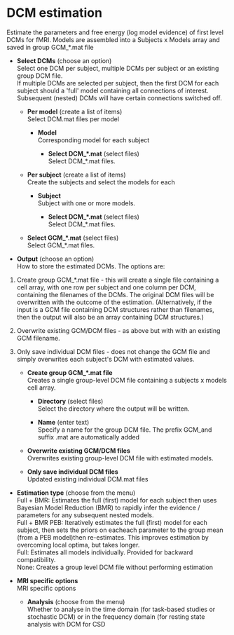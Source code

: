 # DCM estimation  
Estimate the parameters and free energy (log model evidence) of first level DCMs for fMRI. Models are assembled into a Subjects x Models array and saved in group GCM_*.mat file   

* **Select DCMs** (choose an option)  
Select one DCM per subject, multiple DCMs per subject or an existing group DCM file.   
If multiple DCMs are selected per subject, then the first DCM for each subject should a 'full' model containing all connections of interest. Subsequent (nested) DCMs will have certain connections switched off.   

    * **Per model** (create a list of items)  
    Select DCM.mat files per model   

        * **Model**   
        Corresponding model for each subject   

            * **Select DCM_*.mat** (select files)  
            Select DCM_*.mat files.   

    * **Per subject** (create a list of items)  
    Create the subjects and select the models for each   

        * **Subject**   
        Subject with one or more models.   

            * **Select DCM_*.mat** (select files)  
            Select DCM_*.mat files.   

    * **Select GCM_*.mat** (select files)  
    Select GCM_*.mat files.   

* **Output** (choose an option)  
How to store the estimated DCMs. The options are:    
1. Create group GCM_*.mat file - this will create a single file containing a cell array, with one row per subject and one column per DCM, containing the filenames of the DCMs. The original DCM files will be overwritten with the outcome of the estimation. (Alternatively, if the input is a GCM file containing DCM structures rather than filenames, then the output will also be an array containing DCM structures.)   
2. Overwrite existing GCM/DCM files - as above but with with an existing GCM filename.   
3. Only save individual DCM files - does not change the GCM file and simply overwrites each subject's DCM with estimated values.   

    * **Create group GCM_*.mat file**   
    Creates a single group-level DCM file containing a subjects x models cell array.   

        * **Directory** (select files)  
        Select the directory where the output will be written.   

        * **Name** (enter text)  
        Specify a name for the group DCM file. The prefix GCM_and suffix .mat are automatically added   

    * **Overwrite existing GCM/DCM files**   
    Overwrites existing group-level DCM file with estimated models.   

    * **Only save individual DCM files**   
    Updated existing individual DCM.mat files   

* **Estimation type** (choose from the menu)  
Full + BMR: Estimates the full (first) model for each subject then uses Bayesian Model Reduction (BMR) to rapidly infer the evidence / parameters for any subsequent nested models.   
Full + BMR PEB: Iteratively estimates the full (first) model for each subject, then sets the priors on eacheach parameter to the group mean (from a PEB model)then re-estimates. This improves estimation by overcoming local optima, but takes longer.   
Full: Estimates all models individually. Provided for backward compatibility.   
None: Creates a group level DCM file without performing estimation   

* **MRI specific options**   
MRI specific options   

    * **Analysis** (choose from the menu)  
    Whether to analyse in the time domain (for task-based studies or stochastic DCM) or in the frequency domain (for resting state analysis with DCM for CSD   
